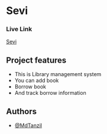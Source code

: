 # Sevi 
### Live Link 
[Sevi](https://sevi-efc34.web.app/)


##  Project features

* This is Library management system 
* You can add book
* Borrow book
* And track borrow information

## Authors

- [@MdTanzil](https://github.com/MdTanzil)



